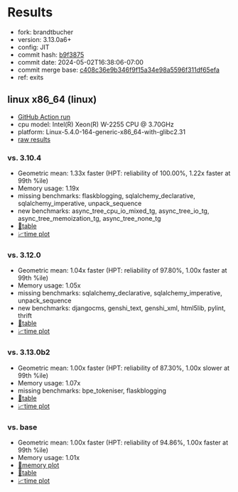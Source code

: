 # Results

- fork: brandtbucher
- version: 3.13.0a6+
- config: JIT
- commit hash: [b9f3875](https://github.com/brandtbucher/cpython/commit/b9f3875)
- commit date: 2024-05-02T16:38:06-07:00
- commit merge base: [c408c36e9b346f9f15a34e98a5596f311df65efa](https://github.com/brandtbucher/cpython/commit/c408c36e9b346f9f15a34e98a5596f311df65efa)
- ref: exits

## linux x86_64 (linux)

- [GitHub Action run](https://github.com/faster-cpython/benchmarking/actions/runs/8933042107)
- cpu model: Intel(R) Xeon(R) W-2255 CPU @ 3.70GHz
- platform: Linux-5.4.0-164-generic-x86_64-with-glibc2.31
- [raw results](bm-20240502-linux-x86_64-brandtbucher-exits-3.13.0a6%2B-b9f3875.json)

### vs. 3.10.4

- Geometric mean: 1.33x faster (HPT: reliability of 100.00%, 1.22x faster at 99th %ile)
- Memory usage: 1.19x
- missing benchmarks: flaskblogging, sqlalchemy_declarative, sqlalchemy_imperative, unpack_sequence
- new benchmarks: async_tree_cpu_io_mixed_tg, async_tree_io_tg, async_tree_memoization_tg, async_tree_none_tg
- [📄table](bm-20240502-linux-x86_64-brandtbucher-exits-3.13.0a6%2B-b9f3875-vs-3.10.4.md)
- [📈time plot](bm-20240502-linux-x86_64-brandtbucher-exits-3.13.0a6%2B-b9f3875-vs-3.10.4.svg)

### vs. 3.12.0

- Geometric mean: 1.04x faster (HPT: reliability of 97.80%, 1.00x faster at 99th %ile)
- Memory usage: 1.05x
- missing benchmarks: sqlalchemy_declarative, sqlalchemy_imperative, unpack_sequence
- new benchmarks: djangocms, genshi_text, genshi_xml, html5lib, pylint, thrift
- [📄table](bm-20240502-linux-x86_64-brandtbucher-exits-3.13.0a6%2B-b9f3875-vs-3.12.0.md)
- [📈time plot](bm-20240502-linux-x86_64-brandtbucher-exits-3.13.0a6%2B-b9f3875-vs-3.12.0.svg)

### vs. 3.13.0b2

- Geometric mean: 1.00x faster (HPT: reliability of 87.30%, 1.00x slower at 99th %ile)
- Memory usage: 1.07x
- missing benchmarks: bpe_tokeniser, flaskblogging
- [📄table](bm-20240502-linux-x86_64-brandtbucher-exits-3.13.0a6%2B-b9f3875-vs-3.13.0b2.md)
- [📈time plot](bm-20240502-linux-x86_64-brandtbucher-exits-3.13.0a6%2B-b9f3875-vs-3.13.0b2.svg)

### vs. base

- Geometric mean: 1.00x faster (HPT: reliability of 94.86%, 1.00x faster at 99th %ile)
- Memory usage: 1.01x
- [🧠memory plot](bm-20240502-linux-x86_64-brandtbucher-exits-3.13.0a6%2B-b9f3875-vs-base-mem.svg)
- [📄table](bm-20240502-linux-x86_64-brandtbucher-exits-3.13.0a6%2B-b9f3875-vs-base.md)
- [📈time plot](bm-20240502-linux-x86_64-brandtbucher-exits-3.13.0a6%2B-b9f3875-vs-base.svg)

